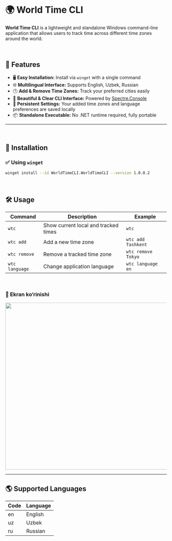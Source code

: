 # 🌍 World Time CLI

**World Time CLI** is a lightweight and standalone Windows command-line application that allows users to track time across different time zones around the world.


<br>

## 🚀 Features

- 🖥️ **Easy Installation:** Install via `winget` with a single command  
- 🌐 **Multilingual Interface:** Supports English, Uzbek, Russian  
- 🕑 **Add & Remove Time Zones:** Track your preferred cities easily  
- 🧩 **Beautiful & Clear CLI Interface:** Powered by [Spectre.Console](https://spectreconsole.net)  
- 📁 **Persistent Settings:** Your added time zones and language preferences are saved locally  
- 📦 **Standalone Executable:** No .NET runtime required, fully portable

---

<br>

## 💾 Installation

### ✅ Using `winget`
```sh
winget install --id WorldTimeCLI.WorldTimeCLI --version 1.0.0.2
```
<br>

## 🛠 Usage

| Command        | Description                          | Example            |
| -------------- | ------------------------------------ | ------------------ |
| `wtc`          | Show current local and tracked times | `wtc`              |
| `wtc add`      | Add a new time zone                  | `wtc add Tashkent` |
| `wtc remove`   | Remove a tracked time zone           | `wtc remove Tokyo` |
| `wtc language` | Change application language          | `wtc language en`  |

<br>


<h3>📸 Ekran ko‘rinishi</h3>

<img src="https://github.com/user-attachments/assets/a507cfab-9dad-4faf-8acb-0441e3ffa55b" width="520"/>

---

## 🌎 Supported Languages
| Code | Language |
| ---- | -------- |
| en   | English  |
| uz   | Uzbek    |
| ru   | Russian  |




